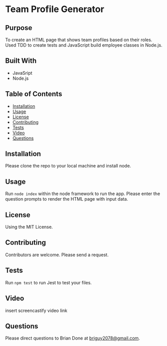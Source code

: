 # Team Profile Generator 

## Purpose 
To create an HTML page that shows team profiles based on their roles. Used TDD to create tests and JavaScript build employee classes in Node.js.

## Built With
* JavaSript
* Node.js

## Table of Contents
* [Installation](#installation)
* [Usage](#usage)
* [License](#license)
* [Contributing](#contributing)
* [Tests](#tests)
* [Video](#video)
* [Questions](#questions)

## Installation 
Please clone the repo to your local machine and install node. 

## Usage 
Run `node index` within the node framework to run the app. Please enter the question prompts to render the HTML page with input data.

## License 
Using the MIT License.

## Contributing 
Contributors are welcome. Please send a request.

## Tests
Run `npm test` to run Jest to test your files.

## Video 
insert screencastify video link

## Questions
Please direct questions to Brian Done at briguy2078@gmail.com.